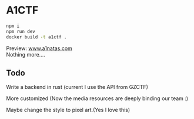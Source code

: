 # A1CTF

``` bash
npm i
npm run dev
docker build -t a1ctf .
```
Preview: www.a1natas.com  
Nothing more....

## Todo
Write a backend in rust (current I use the API from GZCTF)  

More customized (Now the media resources are deeply binding our team :)  

Maybe change the style to pixel art.(Yes I love this)
